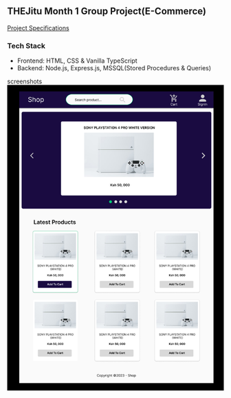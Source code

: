 ## THEJitu Month 1 Group Project(E-Commerce)

[Project Specifications](./Month1-Group-Project.pdf)

### Tech Stack

- Frontend: HTML, CSS & Vanilla TypeScript
- Backend: Node.js, Express.js, MSSQL(Stored Procedures & Queries)

screenshots
![Screenshot (1)](./frontend/assests/images/GadgetHub-Screenshot.png)
